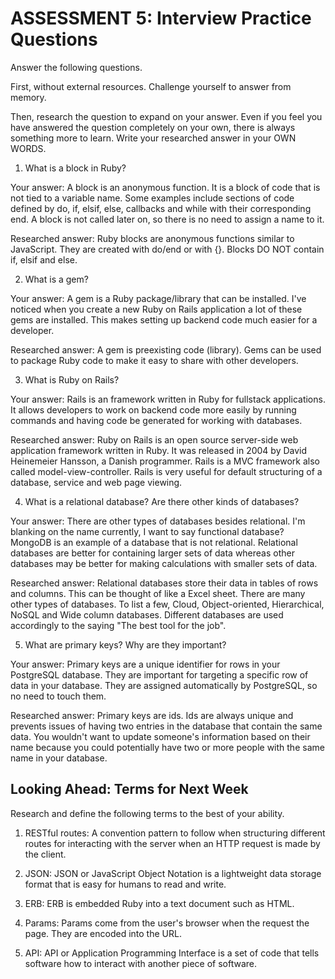 # ASSESSMENT 5: Interview Practice Questions

Answer the following questions.

First, without external resources. Challenge yourself to answer from memory.

Then, research the question to expand on your answer. Even if you feel you have answered the question completely on your own, there is always something more to learn. Write your researched answer in your OWN WORDS.

1. What is a block in Ruby?

  Your answer: A block is an anonymous function. It is a block of code that is not tied to a variable name. Some examples include sections of code defined by do, if, elsif, else, callbacks and while with their corresponding end. A block is not called later on, so there is no need to assign a name to it.

  Researched answer: Ruby blocks are anonymous functions similar to JavaScript. They are created with do/end or with {}. Blocks DO NOT contain if, elsif and else.

2. What is a gem?

  Your answer: A gem is a Ruby package/library that can be installed. I've noticed when you create a new Ruby on Rails application a lot of these gems are installed. This makes setting up backend code much easier for a developer.

  Researched answer: A gem is preexisting code (library). Gems can be used to package Ruby code to make it easy to share with other developers.

3. What is Ruby on Rails?

  Your answer: Rails is an framework written in Ruby for fullstack applications. It allows developers to work on backend code more easily by running commands and having code be generated for working with databases.

  Researched answer: Ruby on Rails is an open source server-side web application framework written in Ruby. It was released in 2004 by David Heinemeier Hansson, a Danish programmer. Rails is a MVC framework also called model-view-controller. Rails is very useful for default structuring of a database, service and web page viewing.

4. What is a relational database? Are there other kinds of databases?

  Your answer: There are other types of databases besides relational. I'm blanking on the name currently, I want to say functional database? MongoDB is an example of a database that is not relational. Relational databases are better for containing larger sets of data whereas other databases may be better for making calculations with smaller sets of data.

  Researched answer: Relational databases store their data in tables of rows and columns. This can be thought of like a Excel sheet. There are many other types of databases. To list a few, Cloud, Object-oriented, Hierarchical, NoSQL and Wide column databases. Different databases are used accordingly to the saying "The best tool for the job".

5. What are primary keys? Why are they important?

  Your answer: Primary keys are a unique identifier for rows in your PostgreSQL database. They are important for targeting a specific row of data in your database. They are assigned automatically by PostgreSQL, so no need to touch them.

  Researched answer: Primary keys are ids. Ids are always unique and prevents issues of having two entries in the database that contain the same data. You wouldn't want to update someone's information based on their name because you could potentially have two or more people with the same name in your database.

## Looking Ahead: Terms for Next Week

Research and define the following terms to the best of your ability.

1. RESTful routes: A convention pattern to follow when structuring different routes for interacting with the server when an HTTP request is made by the client.

2. JSON: JSON or JavaScript Object Notation is a lightweight data storage format that is easy for humans to read and write.

3. ERB: ERB is embedded Ruby into a text document such as HTML.

4. Params: Params come from the user's browser when the request the page. They are encoded into the URL.

5. API: API or Application Programming Interface is a set of code that tells software how to interact with another piece of software.
